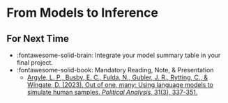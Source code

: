 # From Models to Inference

## For Next Time

- :fontawesome-solid-brain: Integrate your model summary table in your final project.
- :fontawesome-solid-book: Mandatory Reading, Note, & Presentation
    - [Argyle, L. P., Busby, E. C., Fulda, N., Gubler, J. R., Rytting, C., & Wingate, D. (2023). Out of one, many: Using language models to simulate human samples. *Political Analysis*, 31(3), 337-351.](https://www.cambridge.org/core/services/aop-cambridge-core/content/view/035D7C8A55B237942FB6DBAD7CAA4E49/S1047198723000025a.pdf/out_of_one_many_using_language_models_to_simulate_human_samples.pdf)
